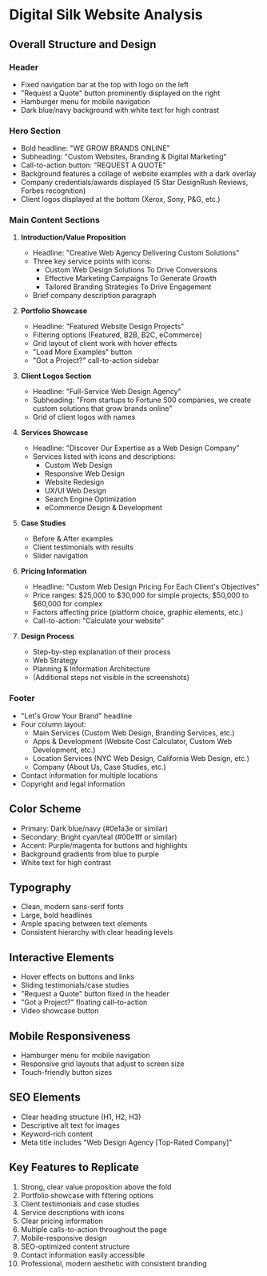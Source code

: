 # Digital Silk Website Analysis

## Overall Structure and Design

### Header
- Fixed navigation bar at the top with logo on the left
- "Request a Quote" button prominently displayed on the right
- Hamburger menu for mobile navigation
- Dark blue/navy background with white text for high contrast

### Hero Section
- Bold headline: "WE GROW BRANDS ONLINE"
- Subheading: "Custom Websites, Branding & Digital Marketing"
- Call-to-action button: "REQUEST A QUOTE"
- Background features a collage of website examples with a dark overlay
- Company credentials/awards displayed (5 Star DesignRush Reviews, Forbes recognition)
- Client logos displayed at the bottom (Xerox, Sony, P&G, etc.)

### Main Content Sections
1. **Introduction/Value Proposition**
   - Headline: "Creative Web Agency Delivering Custom Solutions"
   - Three key service points with icons:
     - Custom Web Design Solutions To Drive Conversions
     - Effective Marketing Campaigns To Generate Growth
     - Tailored Branding Strategies To Drive Engagement
   - Brief company description paragraph

2. **Portfolio Showcase**
   - Headline: "Featured Website Design Projects"
   - Filtering options (Featured, B2B, B2C, eCommerce)
   - Grid layout of client work with hover effects
   - "Load More Examples" button
   - "Got a Project?" call-to-action sidebar

3. **Client Logos Section**
   - Headline: "Full-Service Web Design Agency"
   - Subheading: "From startups to Fortune 500 companies, we create custom solutions that grow brands online"
   - Grid of client logos with names

4. **Services Showcase**
   - Headline: "Discover Our Expertise as a Web Design Company"
   - Services listed with icons and descriptions:
     - Custom Web Design
     - Responsive Web Design
     - Website Redesign
     - UX/UI Web Design
     - Search Engine Optimization
     - eCommerce Design & Development

5. **Case Studies**
   - Before & After examples
   - Client testimonials with results
   - Slider navigation

6. **Pricing Information**
   - Headline: "Custom Web Design Pricing For Each Client's Objectives"
   - Price ranges: $25,000 to $30,000 for simple projects, $50,000 to $60,000 for complex
   - Factors affecting price (platform choice, graphic elements, etc.)
   - Call-to-action: "Calculate your website"

7. **Design Process**
   - Step-by-step explanation of their process
   - Web Strategy
   - Planning & Information Architecture
   - (Additional steps not visible in the screenshots)

### Footer
- "Let's Grow Your Brand" headline
- Four column layout:
  - Main Services (Custom Web Design, Branding Services, etc.)
  - Apps & Development (Website Cost Calculator, Custom Web Development, etc.)
  - Location Services (NYC Web Design, California Web Design, etc.)
  - Company (About Us, Case Studies, etc.)
- Contact information for multiple locations
- Copyright and legal information

## Color Scheme
- Primary: Dark blue/navy (#0e1a3e or similar)
- Secondary: Bright cyan/teal (#00e1ff or similar)
- Accent: Purple/magenta for buttons and highlights
- Background gradients from blue to purple
- White text for high contrast

## Typography
- Clean, modern sans-serif fonts
- Large, bold headlines
- Ample spacing between text elements
- Consistent hierarchy with clear heading levels

## Interactive Elements
- Hover effects on buttons and links
- Sliding testimonials/case studies
- "Request a Quote" button fixed in the header
- "Got a Project?" floating call-to-action
- Video showcase button

## Mobile Responsiveness
- Hamburger menu for mobile navigation
- Responsive grid layouts that adjust to screen size
- Touch-friendly button sizes

## SEO Elements
- Clear heading structure (H1, H2, H3)
- Descriptive alt text for images
- Keyword-rich content
- Meta title includes "Web Design Agency [Top-Rated Company]"

## Key Features to Replicate
1. Strong, clear value proposition above the fold
2. Portfolio showcase with filtering options
3. Client testimonials and case studies
4. Service descriptions with icons
5. Clear pricing information
6. Multiple calls-to-action throughout the page
7. Mobile-responsive design
8. SEO-optimized content structure
9. Contact information easily accessible
10. Professional, modern aesthetic with consistent branding

